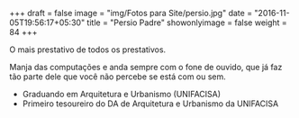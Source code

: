 +++
draft = false
image = "img/Fotos para Site/persio.jpg"
date = "2016-11-05T19:56:17+05:30"
title = "Persio Padre"
showonlyimage = false
weight = 84
+++

O mais prestativo de todos os prestativos.
<!--more-->

Manja das computações e anda sempre com o fone de ouvido, que já faz tão parte dele que você não percebe se está com ou sem.

* Graduando em Arquitetura e Urbanismo (UNIFACISA)
* Primeiro tesoureiro do DA de Arquitetura e Urbanismo da UNIFACISA
